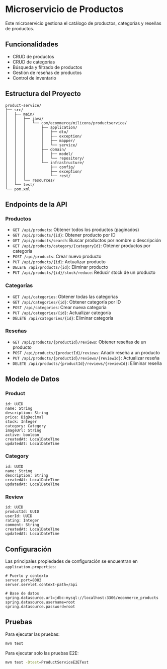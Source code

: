# Microservicio de Productos

Este microservicio gestiona el catálogo de productos, categorías y reseñas de productos.

## Funcionalidades

- CRUD de productos
- CRUD de categorías
- Búsqueda y filtrado de productos
- Gestión de reseñas de productos
- Control de inventario

## Estructura del Proyecto

```
product-service/
├── src/
│   ├── main/
│   │   ├── java/
│   │   │   └── com/ecommerce/milicons/productservice/
│   │   │       ├── application/
│   │   │       │   ├── dto/
│   │   │       │   ├── exception/
│   │   │       │   ├── mapper/
│   │   │       │   └── service/
│   │   │       ├── domain/
│   │   │       │   ├── model/
│   │   │       │   └── repository/
│   │   │       └── infrastructure/
│   │   │           ├── config/
│   │   │           ├── exception/
│   │   │           └── rest/
│   │   └── resources/
│   └── test/
└── pom.xml
```

## Endpoints de la API

### Productos

- `GET /api/products`: Obtener todos los productos (paginados)
- `GET /api/products/{id}`: Obtener producto por ID
- `GET /api/products/search`: Buscar productos por nombre o descripción
- `GET /api/products/category/{categoryId}`: Obtener productos por categoría
- `POST /api/products`: Crear nuevo producto
- `PUT /api/products/{id}`: Actualizar producto
- `DELETE /api/products/{id}`: Eliminar producto
- `PUT /api/products/{id}/stock/reduce`: Reducir stock de un producto

### Categorías

- `GET /api/categories`: Obtener todas las categorías
- `GET /api/categories/{id}`: Obtener categoría por ID
- `POST /api/categories`: Crear nueva categoría
- `PUT /api/categories/{id}`: Actualizar categoría
- `DELETE /api/categories/{id}`: Eliminar categoría

### Reseñas

- `GET /api/products/{productId}/reviews`: Obtener reseñas de un producto
- `POST /api/products/{productId}/reviews`: Añadir reseña a un producto
- `PUT /api/products/{productId}/reviews/{reviewId}`: Actualizar reseña
- `DELETE /api/products/{productId}/reviews/{reviewId}`: Eliminar reseña

## Modelo de Datos

### Product

```
id: UUID
name: String
description: String
price: BigDecimal
stock: Integer
category: Category
imageUrl: String
active: boolean
createdAt: LocalDateTime
updatedAt: LocalDateTime
```

### Category

```
id: UUID
name: String
description: String
createdAt: LocalDateTime
updatedAt: LocalDateTime
```

### Review

```
id: UUID
productId: UUID
userId: UUID
rating: Integer
comment: String
createdAt: LocalDateTime
updatedAt: LocalDateTime
```

## Configuración

Las principales propiedades de configuración se encuentran en `application.properties`:

```properties
# Puerto y contexto
server.port=8082
server.servlet.context-path=/api

# Base de datos
spring.datasource.url=jdbc:mysql://localhost:3306/ecommerce_products
spring.datasource.username=root
spring.datasource.password=root
```

## Pruebas

Para ejecutar las pruebas:

```bash
mvn test
```

Para ejecutar solo las pruebas E2E:

```bash
mvn test -Dtest=ProductServiceE2ETest
```
